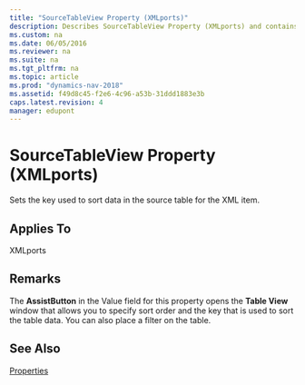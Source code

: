 ```yaml
---
title: "SourceTableView Property (XMLports)"
description: Describes SourceTableView Property (XMLports) and contains applications, remarks, and additional information.
ms.custom: na
ms.date: 06/05/2016
ms.reviewer: na
ms.suite: na
ms.tgt_pltfrm: na
ms.topic: article
ms.prod: "dynamics-nav-2018"
ms.assetid: f49d8c45-f2e6-4c96-a53b-31ddd1883e3b
caps.latest.revision: 4
manager: edupont
---
```

# SourceTableView Property (XMLports)
Sets the key used to sort data in the source table for the XML item.  
  
## Applies To  
 XMLports  
  
## Remarks  
 The **AssistButton** in the Value field for this property opens the **Table View** window that allows you to specify sort order and the key that is used to sort the table data. You can also place a filter on the table.  
  
## See Also  
 [Properties](Properties.md)
